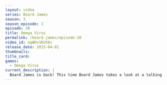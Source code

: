 ```yaml
---
layout: video
series: Board James
season: 3
season_episode: 1
episode: 20
title: Omega Virus
permalink: /board-james/episode-20
video_id: agWOv1KUtQc
release_date: 2015-04-01
thumbnails:
title_card: 
games:
  - Omega Virus
current_description: |
  Board James is back! This time Board James takes a look at a talking electronic board game from 1992 called Omega Virus!
---
```


